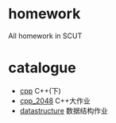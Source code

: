 # homework
All homework in SCUT

# catalogue
* [cpp](./cpp/README.md) C++(下)
* [cpp_2048](./cpp_2048/README.md) C++大作业
* [datastructure](./datastructure/README.md) 数据结构作业